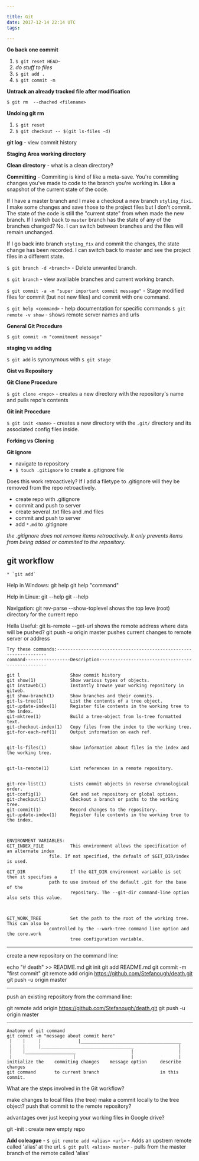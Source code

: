 ```yaml
---

title: Git
date: 2017-12-14 22:14 UTC
tags: 

---
```


**Go back one commit**

1. `$ git reset HEAD~`
2. *do stuff to files*
3. `$ git add .`
4. `$ git commit -m`

**Untrack an already tracked file after modification**

`$ git rm  --chached <filename>`

**Undoing git rm**

1. `$ git reset`
2. `$ git checkout -- $(git ls-files -d)`


**git log** - view commit history

**Staging Area**
**working directory**

**Clean directory** - what is a clean directory?

**Committing** - Commiting is kind of like a meta-save. You're commiting changes you've made to code to the branch you're working in. Like a snapshot of the current state of the code.

If I have a master branch and I make a checkout a new branch `styling_fixi`. I make some changes and save those to the project files but I don't commit. The state of the code is still the "current state" from when made the new branch. If I switch back to `master` branch has the state of any of the branches changed? No. I can switch between branches and the files will remain unchanged.

If I go back into branch `styling_fix` and commit the changes, the state change has been recorded. I can switch back to master and see the project files in a different state.

`$ git branch -d <branch>` - Delete unwanted branch.

`$ git branch` - view availiable branches and current working branch.

`$ git commit -a -m "super important commit message"` - Stage modified files for commit (but not new files) and commit with one command.

`$ git help <command>` - help documentation for specific commands 
`$ git remote -v show` - shows remote server names and urls

**General Git Procedure**

`$ git commit -m "commitment message"`

**staging vs adding**

`$ git add` is synonymous with `$ git stage`

**Gist vs Repository**


**Git Clone Procedure**

`$ git clone <repo>` - creates a new directory with the repository's name and pulls repo's contents

**Git init Procedure**

`$ git init <name>` - creates a new directory with the `.git/` directory and its associated config files inside.

**Forking vs Cloning**

**Git ignore**

* navigate to repository
* `$ touch .gitignore` to create a .gitignore file

Does this work retroactively? If I add a filetype to .gitignore will they be removed from the repo retroactively.

- create repo with .gitignore
- commit and push to server
- create several .txt files and .md files
- commit and push to server
- add `*.md` to .gitignore

*the .gitignore does not remove items retroactively. It only prevents items from being added or commited to the repository.*


git workflow
------------
    * `git add`

Help in Windows: git help
                 git help "command"

Help in Linux: git --help
               git <command> --help

Navigation:
git rev-parse --show-toplevel     shows the top leve (root) directory for the current repo

Hella Useful:
git ls-remote --get-url           shows the remote address where data will be pushed?
git push -u origin master         pushes current changes to remote server or address


```
Try these commands:------------------------------------------------------------------
command-----------------Description--------------------------------------------------

git l                   Show commit history
git show(1)             Show various types of objects.
git instaweb(1)         Instantly browse your working repository in gitweb.
git show-branch(1)      Show branches and their commits.
git-ls-tree(1)          List the contents of a tree object.
git-update-index(1)     Register file contents in the working tree to the index.
git-mktree(1)           Build a tree-object from ls-tree formatted text.
git-checkout-index(1)   Copy files from the index to the working tree.
git-for-each-ref(1)     Output information on each ref.


git-ls-files(1)         Show information about files in the index and the working tree.


git-ls-remote(1)        List references in a remote repository.


git-rev-list(1)         Lists commit objects in reverse chronological order.
git-config(1)           Get and set repository or global options.
git-checkout(1)         Checkout a branch or paths to the working tree.
git-commit(1)           Record changes to the repository.
git-update-index(1)     Register file contents in the working tree to the index.



ENVIRONMENT VARIABLES:
GIT_INDEX_FILE          This environment allows the specification of an alternate index
		        file. If not specified, the default of $GIT_DIR/index is used.

GIT_DIR                 If the GIT_DIR environment variable is set then it specifies a
		        path to use instead of the default .git for the base of the
                        repository. The --git-dir command-line option also sets this value.



GIT_WORK_TREE           Set the path to the root of the working tree. This can also be
		        controlled by the --work-tree command line option and the core.work
                        tree configuration variable.
```


-------------------------------------------------------------
create a new repository on the command line:

echo "# death" >> README.md
git init
git add README.md
git commit -m "first commit"
git remote add origin https://github.com/Stefanough/death.git
git push -u origin master

-------------------------------------------------------------
push an existing repository from the command line:

git remote add origin https://github.com/Stefanough/death.git
git push -u origin master

-------------------------------------------------------------


```
Anatomy of git command
git commit -m "message about commit here"
 |    |     |              |______________________________________
 |    |     |___________________________________                 |
 |    |___________________                     |                 |
 |                       |                     |                 |
initialize the    commiting changes    message option     describe changes
git command       to current branch                       in this commit.
```

What are the steps involved in the Git workflow?


make changes to local files (the tree)
make a commit locally to the tree object?
push that commit to the remote repository?

advantages over just keeping your working files in Google drive?


git -init : create new empty repo

**Add coleague** -
`$ git remote add <alias> <url>` - Adds an upstrem remote called 'alias' at the url.
`$ git pull <alias> master` - pulls from the master branch of the remote called 'alias'

